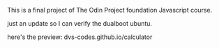 This is a final project of The Odin Project foundation Javascript course.

just an update so I can verify the dualboot ubuntu.

here's the preview: dvs-codes.github.io/calculator
